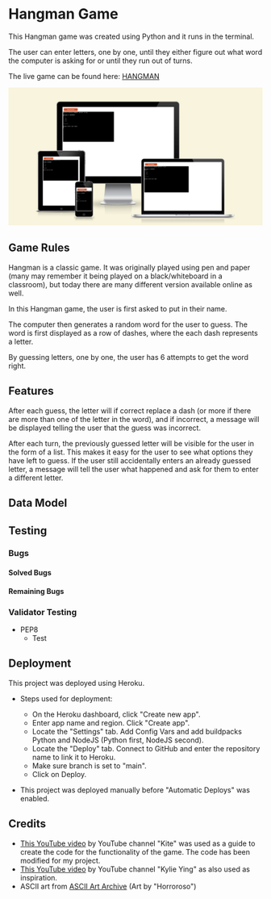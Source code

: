 # Hangman Game

This Hangman game was created using Python and it runs in the terminal. 

The user can enter letters, one by one, until they either figure out what word the computer is asking for or until they run out of turns. 

The live game can be found here: [HANGMAN](https://hangman-1dbsvtdt9g-ac6d00bf4158.herokuapp.com/)

![Screenshot of AMIRESPONSIVE](/documentation/amiresponsive.png)

## Game Rules
Hangman is a classic game. It was originally played using pen and paper (many may remember it being played on a black/whiteboard in a classroom), but today there are many different version available online as well. 

In this Hangman game, the user is first asked to put in their name. 

The computer then generates a random word for the user to guess. The word is first displayed as a row of dashes, where the each dash represents a letter. 

By guessing letters, one by one, the user has 6 attempts to get the word right.

## Features

After each guess, the letter will if correct replace a dash (or more if there are more than one of the letter in the word), and if incorrect, a message will be displayed telling the user that the guess was incorrect. 

After each turn, the previously guessed letter will be visible for the user in the form of a list. This makes it easy for the user to see what options they have left to guess. If the user still accidentally enters an already guessed letter, a message will tell the user what happened and ask for them to enter a different letter.

## Data Model

## Testing

### Bugs
#### Solved Bugs
#### Remaining Bugs

### Validator Testing

* PEP8
    * Test

## Deployment

This project was deployed using Heroku.

* Steps used for deployment:
     * On the Heroku dashboard, click "Create new app".
     * Enter app name and region. Click "Create app".
     * Locate the "Settings" tab. Add Config Vars and add buildpacks Python and NodeJS (Python first, NodeJS second).
     * Locate the "Deploy" tab. Connect to GitHub and enter the repository name to link it to Heroku.
     * Make sure branch is set to "main".
     * Click on Deploy.

* This project was deployed manually before "Automatic Deploys" was enabled.

## Credits

* [This YouTube video](https://www.youtube.com/watch?v=m4nEnsavl6w) by YouTube channel "Kite" was used as a guide to create the code for the functionality of the game. The code has been modified for my project.  
* [This YouTube video](https://www.youtube.com/watch?v=cJJTnI22IF8&t=512s) by YouTube channel "Kylie Ying" as also used as inspiration.
* ASCII art from [ASCII Art Archive](https://www.asciiart.eu/) (Art by "Horroroso")